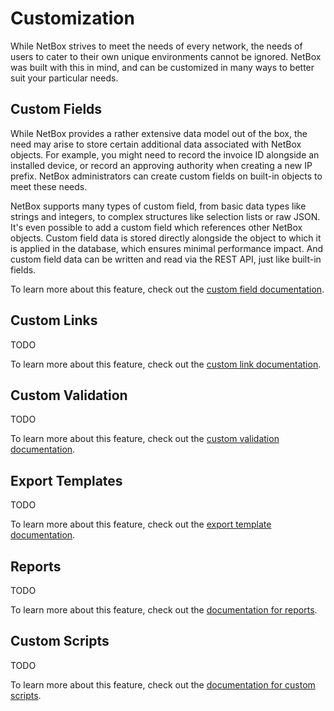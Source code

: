 # Customization

While NetBox strives to meet the needs of every network, the needs of users to cater to their own unique environments cannot be ignored. NetBox was built with this in mind, and can be customized in many ways to better suit your particular needs.

## Custom Fields

While NetBox provides a rather extensive data model out of the box, the need may arise to store certain additional data associated with NetBox objects. For example, you might need to record the invoice ID alongside an installed device, or record an approving authority when creating a new IP prefix. NetBox administrators can create custom fields on built-in objects to meet these needs.

NetBox supports many types of custom field, from basic data types like strings and integers, to complex structures like selection lists or raw JSON. It's even possible to add a custom field which references other NetBox objects. Custom field data is stored directly alongside the object to which it is applied in the database, which ensures minimal performance impact. And custom field data can be written and read via the REST API, just like built-in fields.

To learn more about this feature, check out the [custom field documentation](../customization/custom-fields.md).

## Custom Links

TODO

To learn more about this feature, check out the [custom link documentation](../customization/custom-links.md).

## Custom Validation

TODO

To learn more about this feature, check out the [custom validation documentation](../customization/custom-validation.md).

## Export Templates

TODO

To learn more about this feature, check out the [export template documentation](../customization/export-templates.md).

## Reports

TODO

To learn more about this feature, check out the [documentation for reports](../customization/reports.md).

## Custom Scripts

TODO

To learn more about this feature, check out the [documentation for custom scripts](../customization/custom-scripts.md).
